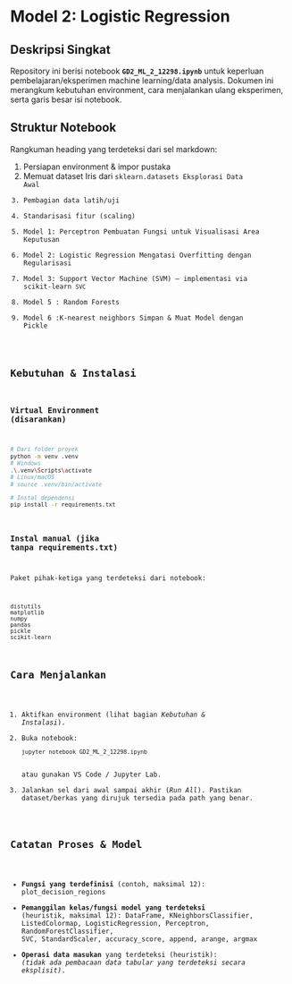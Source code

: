 # Model 2: Logistic Regression

## Deskripsi Singkat
Repository ini berisi notebook **`GD2_ML_2_12298.ipynb`** untuk keperluan pembelajaran/eksperimen machine learning/data analysis. Dokumen ini merangkum kebutuhan environment, cara menjalankan ulang eksperimen, serta garis besar isi notebook.

## Struktur Notebook
Rangkuman heading yang terdeteksi dari sel markdown:
1) Persiapan environment & impor pustaka
2) Memuat dataset Iris dari <code>sklearn.datasets
Eksplorasi Data Awal
3) Pembagian data latih/uji
4) Standarisasi fitur (scaling)
5) Model 1: Perceptron
   Pembuatan Fungsi untuk Visualisasi Area Keputusan
6) Model 2: Logistic Regression
   Mengatasi Overfitting dengan Regularisasi
7) Model 3: Support Vector Machine (SVM) — implementasi via scikit-learn `SVC`
8) Model 5 : Random Forests
9) Model 6 :K-nearest neighbors
Simpan & Muat Model dengan Pickle

## Kebutuhan & Instalasi
### Virtual Environment (disarankan)
```bash
# Dari folder proyek
python -m venv .venv
# Windows
.\.venv\Scripts\activate
# Linux/macOS
# source .venv/bin/activate

# Instal dependensi
pip install -r requirements.txt
```

### Instal manual (jika tanpa requirements.txt)
Paket pihak-ketiga yang terdeteksi dari notebook:
```
distutils
matplotlib
numpy
pandas
pickle
scikit-learn
```

## Cara Menjalankan
1. Aktifkan environment (lihat bagian *Kebutuhan & Instalasi*).
2. Buka notebook:
   ```bash
   jupyter notebook GD2_ML_2_12298.ipynb
   ```
   atau gunakan VS Code / Jupyter Lab.
3. Jalankan sel dari awal sampai akhir (*Run All*). Pastikan dataset/berkas yang dirujuk tersedia pada path yang benar.

## Catatan Proses & Model
- **Fungsi yang terdefinisi** (contoh, maksimal 12): plot_decision_regions
- **Pemanggilan kelas/fungsi model yang terdeteksi** (heuristik, maksimal 12): DataFrame, KNeighborsClassifier, ListedColormap, LogisticRegression, Perceptron, RandomForestClassifier, SVC, StandardScaler, accuracy_score, append, arange, argmax
- **Operasi data masukan** yang terdeteksi (heuristik): _(tidak ada pembacaan data tabular yang terdeteksi secara eksplisit)_.
